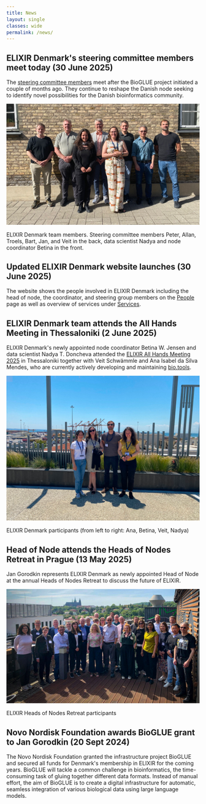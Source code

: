 ```yaml
---
title: News
layout: single
classes: wide
permalink: /news/
---
```


## ELIXIR Denmark's steering committee members meet today (30 June 2025)

The [steering committee members](people.md#steering-committee) meet after the BioGLUE project initiated a couple of months ago. They continue to reshape the Danish node seeking to identify novel possibilities for the Danish bioinformatics community.

<div class="centered-image-title">
  <img alt="Group picture SG" src="/assets/images/news/group_picture_SG_250630_scaled.jpg" />
  <p>ELIXIR Denmark team members. Steering committee members Peter, Allan, Troels, Bart, Jan, and Veit in the back, data scientist Nadya and node coordinator Betina in the front.</p>
</div>

## Updated ELIXIR Denmark website launches (30 June 2025)

The website shows the people involved in ELIXIR Denmark including the head of node, the coordinator, and steering group members on the [People](people.md) page as well as overview of services under [Services](services.md).  


## ELIXIR Denmark team attends the All Hands Meeting in Thessaloniki (2 June 2025)

ELIXIR Denmark's newly appointed node coordinator Betina W. Jensen and data scientist Nadya T. Doncheva attended the [ELIXIR All Hands Meeting 2025](https://elixir-events.eventscase.com/EN/ahm2025) in Thessaloniki together with Veit Schwämmle and Ana Isabel da Silva Mendes, who are currently actively developing and maintaining [bio.tools](https://bio.tools/). 

<div class="centered-image-title">
  <img alt="Group picture AHM25" src="/assets/images/news/group_picture_DK_scaled.jpg" />
  <p>ELIXIR Denmark participants (from left to right: Ana, Betina, Veit, Nadya)</p>
</div>


## Head of Node attends the Heads of Nodes Retreat in Prague (13 May 2025)

Jan Gorodkin represents ELIXIR Denmark as newly appointed Head of Node at the annual Heads of Nodes Retreat to discuss the future of ELIXIR.

<div class="centered-image-title">
  <img alt="Group picture HoN25" src="/assets/images/news/group_picture_hon_2025_scaled.jpg" />
  <p>ELIXIR Heads of Nodes Retreat participants</p>
</div>


## Novo Nordisk Foundation awards BioGLUE grant to Jan Gorodkin (20 Sept 2024)

The Novo Nordisk Foundation granted the infrastructure project BioGLUE and secured all funds for Denmark's membership in ELIXIR for the coming years. BioGLUE will tackle a common challenge in bioinformatics, the time-consuming task of gluing together different data formats. Instead of manual effort, the aim of BioGLUE is to create a digital infrastructure for automatic, seamless integration of various biological data using large language models.
